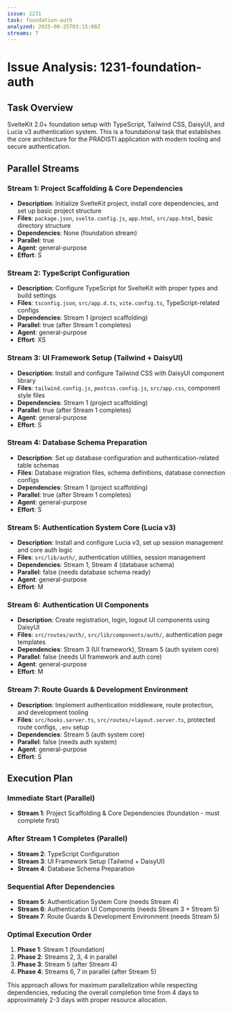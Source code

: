 ```yaml
---
issue: 1231
task: foundation-auth
analyzed: 2025-08-25T03:15:00Z
streams: 7
---
```


# Issue Analysis: 1231-foundation-auth

## Task Overview
SvelteKit 2.0+ foundation setup with TypeScript, Tailwind CSS, DaisyUI, and Lucia v3 authentication system. This is a foundational task that establishes the core architecture for the PRADISTI application with modern tooling and secure authentication.

## Parallel Streams

### Stream 1: Project Scaffolding & Core Dependencies
- **Description**: Initialize SvelteKit project, install core dependencies, and set up basic project structure
- **Files**: `package.json`, `svelte.config.js`, `app.html`, `src/app.html`, basic directory structure
- **Dependencies**: None (foundation stream)
- **Parallel**: true
- **Agent**: general-purpose
- **Effort**: S

### Stream 2: TypeScript Configuration
- **Description**: Configure TypeScript for SvelteKit with proper types and build settings
- **Files**: `tsconfig.json`, `src/app.d.ts`, `vite.config.ts`, TypeScript-related configs
- **Dependencies**: Stream 1 (project scaffolding)
- **Parallel**: true (after Stream 1 completes)
- **Agent**: general-purpose
- **Effort**: XS

### Stream 3: UI Framework Setup (Tailwind + DaisyUI)
- **Description**: Install and configure Tailwind CSS with DaisyUI component library
- **Files**: `tailwind.config.js`, `postcss.config.js`, `src/app.css`, component style files
- **Dependencies**: Stream 1 (project scaffolding)
- **Parallel**: true (after Stream 1 completes)
- **Agent**: general-purpose
- **Effort**: S

### Stream 4: Database Schema Preparation
- **Description**: Set up database configuration and authentication-related table schemas
- **Files**: Database migration files, schema definitions, database connection configs
- **Dependencies**: Stream 1 (project scaffolding)
- **Parallel**: true (after Stream 1 completes)
- **Agent**: general-purpose
- **Effort**: S

### Stream 5: Authentication System Core (Lucia v3)
- **Description**: Install and configure Lucia v3, set up session management and core auth logic
- **Files**: `src/lib/auth/`, authentication utilities, session management
- **Dependencies**: Stream 1, Stream 4 (database schema)
- **Parallel**: false (needs database schema ready)
- **Agent**: general-purpose
- **Effort**: M

### Stream 6: Authentication UI Components
- **Description**: Create registration, login, logout UI components using DaisyUI
- **Files**: `src/routes/auth/`, `src/lib/components/auth/`, authentication page templates
- **Dependencies**: Stream 3 (UI framework), Stream 5 (auth system core)
- **Parallel**: false (needs UI framework and auth core)
- **Agent**: general-purpose
- **Effort**: M

### Stream 7: Route Guards & Development Environment
- **Description**: Implement authentication middleware, route protection, and development tooling
- **Files**: `src/hooks.server.ts`, `src/routes/+layout.server.ts`, protected route configs, `.env` setup
- **Dependencies**: Stream 5 (auth system core)
- **Parallel**: false (needs auth system)
- **Agent**: general-purpose
- **Effort**: S

## Execution Plan

### Immediate Start (Parallel)
- **Stream 1**: Project Scaffolding & Core Dependencies (foundation - must complete first)

### After Stream 1 Completes (Parallel)
- **Stream 2**: TypeScript Configuration
- **Stream 3**: UI Framework Setup (Tailwind + DaisyUI)
- **Stream 4**: Database Schema Preparation

### Sequential After Dependencies
- **Stream 5**: Authentication System Core (needs Stream 4)
- **Stream 6**: Authentication UI Components (needs Stream 3 + Stream 5)
- **Stream 7**: Route Guards & Development Environment (needs Stream 5)

### Optimal Execution Order
1. **Phase 1**: Stream 1 (foundation)
2. **Phase 2**: Streams 2, 3, 4 in parallel
3. **Phase 3**: Stream 5 (after Stream 4)
4. **Phase 4**: Streams 6, 7 in parallel (after Stream 5)

This approach allows for maximum parallelization while respecting dependencies, reducing the overall completion time from 4 days to approximately 2-3 days with proper resource allocation.